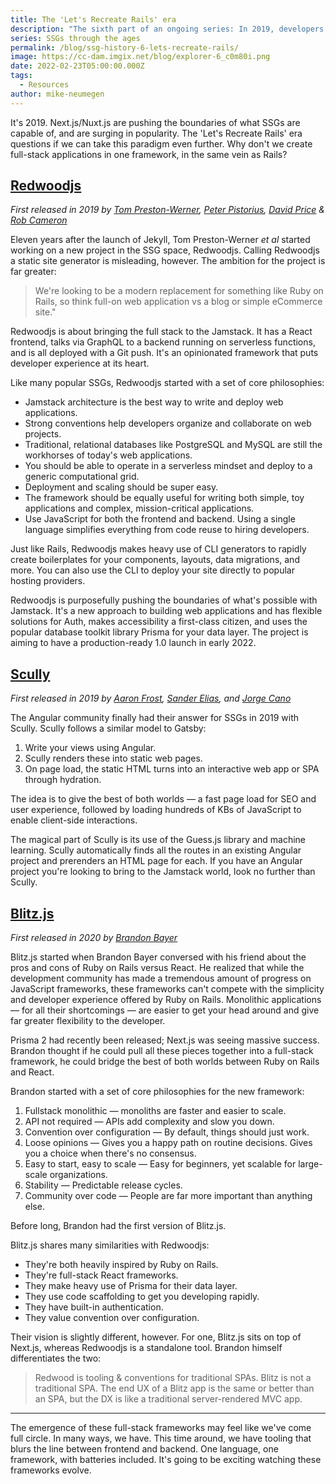 ```yaml
---
title: The 'Let's Recreate Rails' era
description: "The sixth part of an ongoing series: In 2019, developers of static site generators ask the inevitable question —\_why don't we create full-stack applications in one framework?"
series: SSGs through the ages
permalink: /blog/ssg-history-6-lets-recreate-rails/
image: https://cc-dam.imgix.net/blog/explorer-6_c0m80i.png
date: 2022-02-23T05:00:00.000Z
tags:
  - Resources
author: mike-neumegen
---
```

It's 2019. Next.js/Nuxt.js are pushing the boundaries of what SSGs are capable of, and are surging in popularity. The 'Let's Recreate Rails' era questions if we can take this paradigm even further. Why don't we create full-stack applications in one framework, in the same vein as Rails?

## [Redwoodjs](https://redwoodjs.com/)

*First released in 2019 by [Tom Preston-Werner](https://github.com/mojombo), [Peter Pistorius](https://github.com/peterp), [David Price](https://github.com/thedavidprice) & [Rob Cameron](https://github.com/cannikin)*

Eleven years after the launch of Jekyll, Tom Preston-Werner *et al* started working on a new project in the SSG space, Redwoodjs. Calling Redwoodjs a static site generator is misleading, however. The ambition for the project is far greater:

> We're looking to be a modern replacement for something like Ruby on Rails, so think full-on web application vs a blog or simple eCommerce site."

Redwoodjs is about bringing the full stack to the Jamstack. It has a React frontend, talks via GraphQL to a backend running on serverless functions, and is all deployed with a Git push. It's an opinionated framework that puts developer experience at its heart.

Like many popular SSGs, Redwoodjs started with a set of core philosophies:

* Jamstack architecture is the best way to write and deploy web applications.
* Strong conventions help developers organize and collaborate on web projects.
* Traditional, relational databases like PostgreSQL and MySQL are still the workhorses of today's web applications.
* You should be able to operate in a serverless mindset and deploy to a generic computational grid.
* Deployment and scaling should be super easy.
* The framework should be equally useful for writing both simple, toy applications and complex, mission-critical applications.
* Use JavaScript for both the frontend and backend. Using a single language simplifies everything from code reuse to hiring developers.

Just like Rails, Redwoodjs makes heavy use of CLI generators to rapidly create boilerplates for your components, layouts, data migrations, and more. You can also use the CLI to deploy your site directly to popular hosting providers.

Redwoodjs is purposefully pushing the boundaries of what's possible with Jamstack. It's a new approach to building web applications and has flexible solutions for Auth, makes accessibility a first-class citizen, and uses the popular database toolkit library Prisma for your data layer. The project is aiming to have a production-ready 1.0 launch in early 2022.

## [Scully](https://scully.io/)

*First released in 2019 by [Aaron Frost](https://github.com/aaronfrost), [Sander Elias](https://github.com/SanderElias), and [Jorge Cano](https://github.com/jorgeucano)*

The Angular community finally had their answer for SSGs in 2019 with Scully. Scully follows a similar model to Gatsby:

1. Write your views using Angular.
2. Scully renders these into static web pages.
3. On page load, the static HTML turns into an interactive web app or SPA through hydration.

The idea is to give the best of both worlds — a fast page load for SEO and user experience, followed by loading hundreds of KBs of JavaScript to enable client-side interactions.

The magical part of Scully is its use of the Guess.js library and machine learning. Scully automatically finds all the routes in an existing Angular project and prerenders an HTML page for each. If you have an Angular project you're looking to bring to the Jamstack world, look no further than Scully.

## [Blitz.js](https://blitzjs.com/)

*First released in 2020 by [Brandon Bayer](https://github.com/flybayer)*

Blitz.js started when Brandon Bayer conversed with his friend about the pros and cons of Ruby on Rails versus React. He realized that while the development community has made a tremendous amount of progress on JavaScript frameworks, these frameworks can't compete with the simplicity and developer experience offered by Ruby on Rails. Monolithic applications — for all their shortcomings — are easier to get your head around and give far greater flexibility to the developer.

Prisma 2 had recently been released; Next.js was seeing massive success. Brandon thought if he could pull all these pieces together into a full-stack framework, he could bridge the best of both worlds between Ruby on Rails and React.

Brandon started with a set of core philosophies for the new framework:

1. Fullstack monolithic — monoliths are faster and easier to scale.
2. API not required — APIs add complexity and slow you down.
3. Convention over configuration — By default, things should just work.
4. Loose opinions — Gives you a happy path on routine decisions. Gives you a choice when there's no consensus.
5. Easy to start, easy to scale — Easy for beginners, yet scalable for large-scale organizations.
6. Stability — Predictable release cycles.
7. Community over code — People are far more important than anything else.

Before long, Brandon had the first version of Blitz.js.

Blitz.js shares many similarities with Redwoodjs:

* They're both heavily inspired by Ruby on Rails.
* They're full-stack React frameworks.
* They make heavy use of Prisma for their data layer.
* They use code scaffolding to get you developing rapidly.
* They have built-in authentication.
* They value convention over configuration.

Their vision is slightly different, however. For one, Blitz.js sits on top of Next.js, whereas Redwoodjs is a standalone tool. Brandon himself differentiates the two:

> Redwood is tooling & conventions for traditional SPAs. Blitz is not a traditional SPA. The end UX of a Blitz app is the same or better than an SPA, but the DX is like a traditional server-rendered MVC app.

---

The emergence of these full-stack frameworks may feel like we've come full circle. In many ways, we have. This time around, we have tooling that blurs the line between frontend and backend. One language, one framework, with batteries included. It's going to be exciting watching these frameworks evolve.